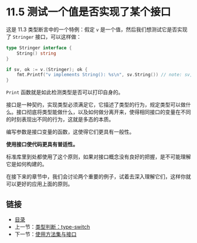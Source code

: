 ﻿# 11.5 测试一个值是否实现了某个接口

这是 11.3 类型断言中的一个特例：假定 `v` 是一个值，然后我们想测试它是否实现了 `Stringer` 接口，可以这样做：

```go
type Stringer interface {
    String() string
}

if sv, ok := v.(Stringer); ok {
    fmt.Printf("v implements String(): %s\n", sv.String()) // note: sv, not v
}
```

`Print` 函数就是如此检测类型是否可以打印自身的。

接口是一种契约，实现类型必须满足它，它描述了类型的行为，规定类型可以做什么。接口彻底将类型能做什么，以及如何做分离开来，使得相同接口的变量在不同的时刻表现出不同的行为，这就是多态的本质。

编写参数是接口变量的函数，这使得它们更具有一般性。

**使用接口使代码更具有普适性。**

标准库里到处都使用了这个原则，如果对接口概念没有良好的把握，是不可能理解它是如何构建的。

在接下来的章节中，我们会讨论两个重要的例子，试着去深入理解它们，这样你就可以更好的应用上面的原则。

## 链接

- [目录](../directory.md)
- 上一节：[类型判断：type-switch](11.4.md)
- 下一节：[使用方法集与接口](11.6.md)